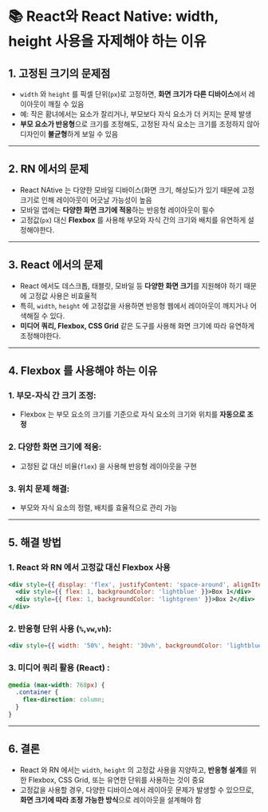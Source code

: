 📚 React와 React Native: width, height 사용을 자제해야 하는 이유
===

## 1. 고정된 크기의 문제점
- `width` 와 `height` 를 픽셀 단위(`px`)로 고정하면, **화면 크기가 다른 디바이스**에서 레이아웃이 깨질 수 있음
- 예: 작은 홤녀에서는 요소가 잘리거나, 부모보다 자식 요소가 더 커지는 문제 발생
- **부모 요소가 반응형**으로 크기를 조정해도, 고정된 자식 요소는 크기를 조정하지 않아 디자인이 **불균형**하게 보일 수 있음

---

## 2. RN 에서의 문제
- React NAtive 는 다양한 모바일 디바이스(화면 크기, 해상도)가 있기 때문에 고정 크기로 인해 레이아웃이 어긋날 가능성이 높음
- 모바일 앱에는 **다양한 화면 크기에 적응**하는 반응형 레이아웃이 필수
- 고정값(`px`) 대신 **Flexbox** 를 사용해 부모와 자식 간의 크기와 배치를 유연하게 설정해야한다.

---

## 3. React 에서의 문제
- React 에서도 데스크톱, 태블릿, 모바일 등 **다양한 화면 크기**를 지원해야 하기 때문에 고정값 사용은 비효율적
- 특히, `width`, `height` 에 고정값을 사용하면 반응형 웹에서 레이아웃이 깨지거나 어색해질 수 있다.
- **미디어 쿼리, Flexbox, CSS Grid** 같은 도구를 사용해 화면 크기에 따라 유연하게 조정해야한다.

---

## 4. Flexbox 를 사용해야 하는 이유

### 1. 부모-자식 간 크기 조정:
- Flexbox 는 부모 요소의 크기를 기준으로 자식 요소의 크기와 위치를 **자동으로 조정**

### 2. 다양한 화면 크기에 적응:
- 고정된 값 대신 비율(`flex`) 을 사용해 반응형 레이아웃을 구현

### 3. 위치 문제 해결:
- 부모와 자식 요소의 정렬, 배치를 효율적으로 관리 가능

---

## 5. 해결 방법

### 1. React 와 RN 에서 고정값 대신 Flexbox 사용

```jsx
<div style={{ display: 'flex', justifyContent: 'space-around', alignItems: 'center' }}>
  <div style={{ flex: 1, backgroundColor: 'lightblue' }}>Box 1</div>
  <div style={{ flex: 1, backgroundColor: 'lightgreen' }}>Box 2</div>
</div>

```

### 2. 반응형 단위 사용 (`%`,`vw`,`vh`):

```jsx
<div style={{ width: '50%', height: '30vh', backgroundColor: 'lightblue' }}></div>
```

### 3. 미디어 쿼리 활용 (React) :

```css
@media (max-width: 768px) {
  .container {
    flex-direction: column;
  }
}
```

---

## 6. 결론
- React 와 RN 에서는 `width`, `height` 의 고정값 사용을 지양하고, **반응형 설계**를 위한 Flexbox, CSS Grid, 또는 유연한 단위를 사용하는 것이 중요
- 고정값을 사용할 경우, 다양한 디바이스에서 레이아웃 문제가 발생할 수 있으므로, **화면 크기에 따라 조정 가능한 방식**으로 레이아웃을 설계해야 함